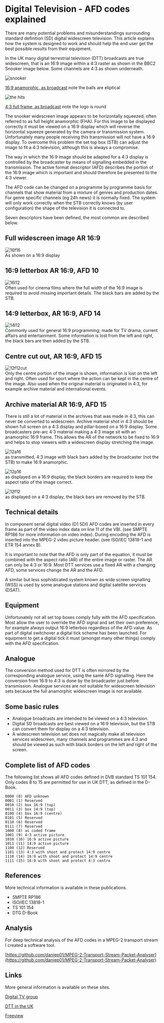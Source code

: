 # Digital Television - AFD codes explained

There are many potential problems and misunderstandings surrounding standard definition (SD) digital widescreen television. This article explains how the system is designed to work and should help the end user get the best possible results from their equipment.

In the UK many digital terrestrial television (DTT) broadcasts are true widescreen, that is an 16:9 image within a 4:3 raster as shown in the BBC2 Snooker image below. Some channels are 4:3 as shown underneath.

![snooker](images/16a12sm.jpg)

[16:9 anamorphic, as broadcast](images/16a12.jpg) note the balls are eliptical

![the hits](images/12f12sm.jpg)

[4:3 full frame, as broadcast](images/12f12.jpg) note the logo is round

The snooker widescreen image appears to be horizontally squeezed, often referred to as full height anamorphic (FHA). For this image to be displayed correctly it must be viewed on a 16:9 display which will reverse the horizontal squeeze generated by the camera or transmission system. Unfortunately many people receiving this transmission will not have a 16:9 display. To overcome this problem the set top box (STB) can adjust the image to fit a 4:3 television, although this is always a compromise.

The way in which the 16:9 image should be adapted for a 4:3 display is controlled by the broadcaster by means of signalling embedded in the transmission. The active format descriptor (AFD) describes the portion of the 16:9 image which is important and should therefore be presented to the 4:3 viewer.

The AFD code can be changed on a programme by programme basis for channels that show material from a mixture of genres and production dates. For genre specific channels (eg 24h news) it is normally fixed. The system will only work correctly when the STB correctly knows (by user configuration) the shape of the television it is connected to.

Seven descriptors have been defined, the most common are described below.

Full widescreen image AR 16:9
-----------------------------

![16f16](images/16f16.jpg)  
As shown on a 16:9 display

16:9 letterbox AR 16:9, AFD 10
------------------------------

![16l12](images/16l12.jpg)  
Often used for cinema films where the full width of the 16:9 image is required to avoid missing important details. The black bars are added by the STB.

14:9 letterbox, AR 16:9, AFD 14
-------------------------------

![14l12](images/14l12.jpg)  
Commonly used for general 16:9 programming; made for TV drama, current affairs and entertainment. Some information is lost from the left and right, the black bars are then added by the STB.

Centre cut out, AR 16:9, AFD 15
-------------------------------

![12f12cut](images/12f12cut.jpg)  
Only the centre portion of the image is shown, information is lost on the left and right. Often used for sport where the action can be kept in the centre of the image. Also used when the original material is originated in 4:3, for example archive material and international events.

Archive material AR 16:9, AFD 15
--------------------------------

There is still a lot of material in the archives that was made in 4:3, this can never be converted to widescreen. Archive material shot in 4:3 should be shown full screen on a 4:3 display and pillar-boxed on a 16:9 display. Some broadcasters pre-arc 4:3 material making a 4:3 image sit with an anamorphic 16:9 frame. This allows the AR of the network to be fixed to 16:9 and helps to stop viewers with a widescreen display stretching the image.

![12a16](images/12a16.jpg)  
as transmitted, 4:3 image with black bars added by the broadcaster (not the STB) to make 16:9 anamorphic.

![12p16](images/12p16.jpg)  
as displayed on a 16:9 display, the black borders are required to keep the aspect ratio of the image correct.

![12f12](images/12f12castle.jpg)  
as displayed on a 4:3 display, the black bars are removed by the STB.

Technical details
-----------------

In component serial digital video (D1 SDI) AFD codes are inserted in every frame as part of the video index data on line 11 of the VBI. (see SMPTE RP186 for more information on video index). During encoding the AFD is inserted into the MPEG-2 video picture header. (see ISO/IEC 13818-1 and ETR 154 annex B).

It is important to note that the AFD is only part of the equation, it must be combined with the aspect ratio (AR) of the entire image or raster. The AR can only be 4:3 or 16:9. Most DTT services use a fixed AR with a changing AFD, some services change the AR and the AFD.

A similar but less sophisticated system known as wide screen signalling (WSS) is used by some analogue stations and digital satellite services (DSAT).

Equipment
---------

Unfortunately not all set top boxes comply fully with the AFD specification. Most allow the user to override the AFD signal and set their own preference, for example always output 16:9 letterbox regardless of the AFD value. As part of digital switchover a digital tick scheme has been launched. For equipment to get a digital tick it must (amongst many other things) comply with the AFD specification. 

Analogue
--------

The conversion method used for DTT is often mirrored by the corresponding analogue service, using the same AFD signalling. Here the conversion from 16:9 to 4:3 is done by the broadcaster just before transmission. Analogue services are not suitable for widescreen television sets because the full anamorphic widescreen image is not available.

Some basic rules
----------------

* Analogue broadcasts are intended to be viewed on a 4:3 television.
* Digital SD broadcasts are best viewed on a 16:9 television, but the STB can convert them for display on a 4:3 television.
* A widescreen television set does not magically make all television services widescreen, many channels and programmes are 4:3 and should be viewed as such with black borders on the left and right of the screen.

Complete list of AFD codes
--------------------------

The following list shows all AFD codes defined in DVB standard TS 101 154. Only codes 8 to 15 are permitted for use in UK DTT, as defined in the D-Book.

```
0000 (0) AFD unknown
0001 (1) Reserved
0010 (2) box 16:9 (top)
0011 (3) box 14:9 (top)
0100 (4) box 16:9 (centre)
0101 (5) Reserved
0110 (6) Reserved
0111 (7) Reserved
1000 (8) as coded frame
1001 (9) 4:3 active picture
1010 (10) 16:9 active picture
1011 (11) 14:9 active picture
1100 (12) Reserved
1101 (13) 4:3 with shoot and protect 14:9 centre
1110 (14) 16:9 with shoot and protect 14:9 centre
1111 (15) 16:9 with shoot and protect 4:3 centre
```

References
----------

More technical information is available in these publications.

* SMPTE RP186
* ISO/IEC 13818-1
* TS 101 154
* DTG D-Book

Analysis
--------

For deep technical analysis of the AFD codes in a MPEG-2 transport stream I created a software tool.

[https://github.com/daniep01/MPEG-2-Transport-Stream-Packet-Analyser](https://github.com/daniep01/MPEG-2-Transport-Stream-Packet-Analyser)

Links
-----

More general information is available on these sites.

[Digital TV group](https://dtg.org.uk/)

[DTT in the UK](https://en.wikipedia.org/wiki/Digital_terrestrial_television_in_the_United_Kingdom)

[Freeview](http://www.freeview.co.uk)




